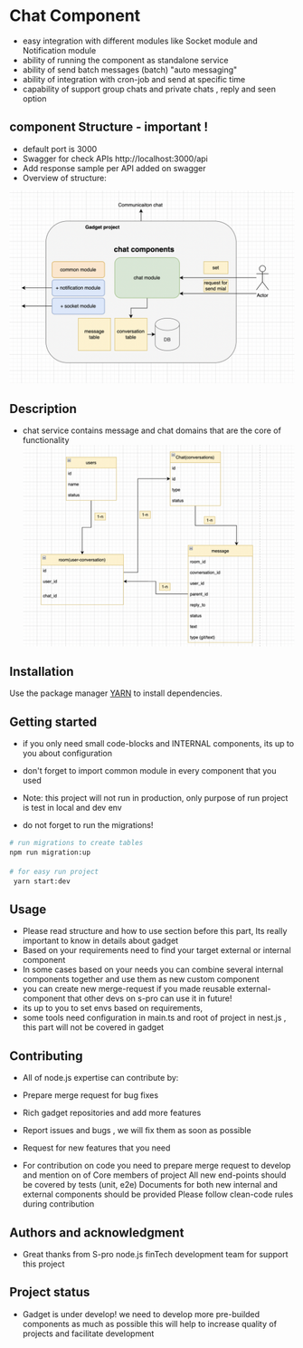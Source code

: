 # Chat Component
- easy integration with different modules like Socket module and Notification module
- ability of running the component as standalone service
- ability of send batch messages (batch) "auto messaging" 
- ability of integration with cron-job and send at specific time
- capability of support group chats and private chats , reply and seen option


## component Structure - important !
- default port is 3000
- Swagger for check APIs http://localhost:3000/api
- Add response sample per API added on swagger 
- Overview of structure: 

![Structures overview](assets/read-md-chat.png)

## Description
- chat service contains message and chat domains that are the core of functionality
![Database design overview](assets/chat-RDBMS-diagram.png)
## Installation

Use the package manager [YARN](https://yarnpkg.com/cli/node) to install dependencies.

## Getting started
- if you only need  small code-blocks and INTERNAL components, its up to you about configuration
- don't forget to import common module in every component that you used  

- Note: this project will not run in production, 
only purpose of run project is test in local and dev env 


- do not forget to run the migrations!

```bash
# run migrations to create tables
npm run migration:up

# for easy run project 
 yarn start:dev

```

## Usage
- Please read structure and how to use section before this part,
 Its really important to know in details about gadget 
- Based on your requirements need to find your target external or internal component
- In some cases based on your needs you can combine several internal components together and use them as new custom component
- you can create new merge-request if you made reusable external-component that other devs on s-pro can use it in future!
- its up to you to set envs based on requirements, 
- some tools need configuration in main.ts and root of project in nest.js , this part will not be covered in gadget

## Contributing

- All of node.js expertise can contribute by:

- Prepare merge request for bug fixes
- Rich gadget repositories and add more features
- Report issues and bugs , we will fix them as soon as possible
- Request for new features that you need

- For contribution on code you need to prepare merge request to develop and mention on of 
Core members of project
All new end-points should be covered by tests (unit, e2e)
Documents for both new internal and external components should be provided
Please follow clean-code rules during contribution
## Authors and acknowledgment

- Great thanks from S-pro node.js finTech development team for support this project

## Project status

- Gadget is under develop! we need to develop more pre-builded components as much as possible
this will help to increase quality of projects and facilitate development  
